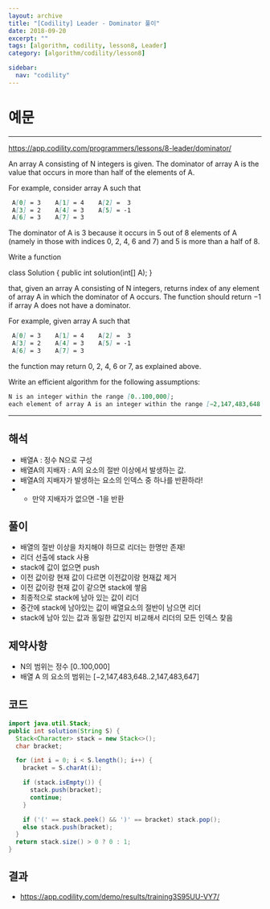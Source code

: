 ```yaml
---
layout: archive
title: "[Codility] Leader - Dominator 풀이"
date: 2018-09-20
excerpt: ""
tags: [algorithm, codility, lesson8, Leader]
category: [algorithm/codility/lesson8]

sidebar:
  nav: "codility"
---
```


# 예문

* * *

<https://app.codility.com/programmers/lessons/8-leader/dominator/>

An array A consisting of N integers is given. The dominator of array A is the value that occurs in more than half of the elements of A.

For example, consider array A such that

``` markdown
 A[0] = 3    A[1] = 4    A[2] =  3
 A[3] = 2    A[4] = 3    A[5] = -1
 A[6] = 3    A[7] = 3
```

The dominator of A is 3 because it occurs in 5 out of 8 elements of A (namely in those with indices 0, 2, 4, 6 and 7) and 5 is more than a half of 8.

Write a function

class Solution { public int solution(int[] A); }

that, given an array A consisting of N integers, returns index of any element of array A in which the dominator of A occurs. The function should return −1 if array A does not have a dominator.

For example, given array A such that

``` markdown
 A[0] = 3    A[1] = 4    A[2] =  3
 A[3] = 2    A[4] = 3    A[5] = -1
 A[6] = 3    A[7] = 3
```

the function may return 0, 2, 4, 6 or 7, as explained above.

Write an efficient algorithm for the following assumptions:

``` markdown
N is an integer within the range [0..100,000];
each element of array A is an integer within the range [−2,147,483,648..2,147,483,647].
```

* * *

## 해석

* 배열A : 정수 N으로 구성
* 배열A의 지배자 : A의 요소의 절반 이상에서 발생하는 값.
* 배열A의 지배자가 발생하는 요소의 인덱스 중 하나를 반환하라!
* * 만약 지배자가 없으면 -1을 반환

## 풀이

* 배열의 절반 이상을 차지해야 하므로 리더는 한명만 존재!
* 리더 선출에 stack 사용
* stack에 값이 없으면 push
* 이전 값이랑 현재 값이 다르면 이전값이랑 현재값 제거
* 이전 값이랑 현재 값이 같으면 stack에 쌓음
* 최종적으로 stack에 남아 있는 값이 리더
* 중간에 stack에 남아있는 값이 배열요소의 절반이 남으면 리더
* stack에 남아 있는 값과 동일한 값인지 비교해서 리더의 모든 인덱스 찾음

## 제약사항

* N의 범위는 정수 [0..100,000]
* 배열 A 의 요소의 범위는 [−2,147,483,648..2,147,483,647]

## 코드

``` java
import java.util.Stack;
public int solution(String S) {
  Stack<Character> stack = new Stack<>();
  char bracket;

  for (int i = 0; i < S.length(); i++) {
    bracket = S.charAt(i);

    if (stack.isEmpty()) {
      stack.push(bracket);
      continue;
    }

    if ('(' == stack.peek() && ')' == bracket) stack.pop();
    else stack.push(bracket);
  }
  return stack.size() > 0 ? 0 : 1;
}
```

## 결과

* <https://app.codility.com/demo/results/training3S95UU-VY7/>